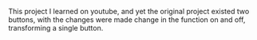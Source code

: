 
This project I learned on youtube, and yet the original project existed two buttons, with the changes were made
change in the function on and off, transforming a single button.
